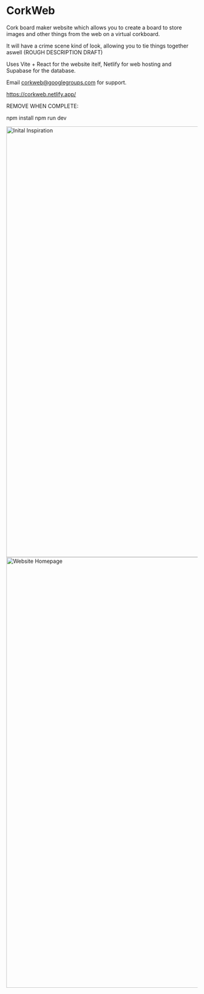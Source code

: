 # CorkWeb
Cork board maker website which allows you to create a board to store images and other things from the web on a virtual corkboard.

It will have a crime scene kind of look, allowing you to tie things together aswell (ROUGH DESCRIPTION DRAFT)

Uses Vite + React for the website itelf, Netlify for web hosting and Supabase for the database.

Email corkweb@googlegroups.com for support.

https://corkweb.netlify.app/

REMOVE WHEN COMPLETE:

  npm install
  npm run dev

<img width="1130" alt="Inital Inspiration" src="https://github.com/user-attachments/assets/563676a8-a3ee-4f33-b91f-d559d68ac058">
<img width="1130" alt="Website Homepage" src="https://files.catbox.moe/6yfls4.jpg">


